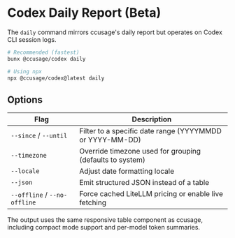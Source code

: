 # Codex Daily Report (Beta)

The `daily` command mirrors ccusage's daily report but operates on Codex CLI session logs.

```bash
# Recommended (fastest)
bunx @ccusage/codex daily

# Using npx
npx @ccusage/codex@latest daily
```

## Options

| Flag | Description |
| --- | --- |
| `--since` / `--until` | Filter to a specific date range (YYYYMMDD or YYYY-MM-DD) |
| `--timezone` | Override timezone used for grouping (defaults to system) |
| `--locale` | Adjust date formatting locale |
| `--json` | Emit structured JSON instead of a table |
| `--offline` / `--no-offline` | Force cached LiteLLM pricing or enable live fetching |

The output uses the same responsive table component as ccusage, including compact mode support and per-model token summaries.
